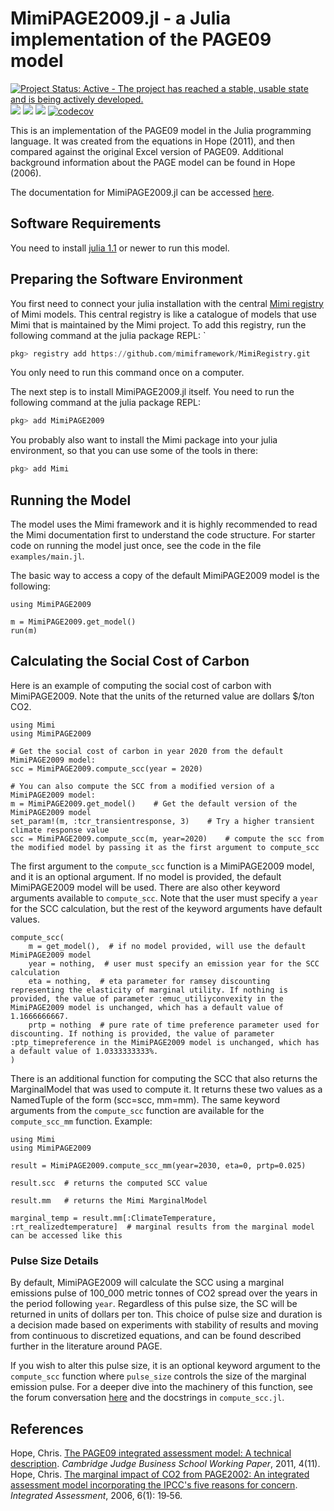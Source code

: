 # MimiPAGE2009.jl - a Julia implementation of the PAGE09 model

[![Project Status: Active - The project has reached a stable, usable state and is being actively developed.](http://www.repostatus.org/badges/latest/active.svg)](http://www.repostatus.org/#active)
[![](https://img.shields.io/badge/docs-stable-blue.svg)](http://anthofflab.berkeley.edu/MimiPAGE2009.jl/stable/)
[![](https://img.shields.io/badge/docs-latest-blue.svg)](http://anthofflab.berkeley.edu/MimiPAGE2009.jl/latest/)
![](https://github.com/anthofflab/MimiPAGE2009.jl/workflows/Run%20tests/badge.svg)
[![codecov](https://codecov.io/gh/anthofflab/MimiPAGE2009.jl/branch/master/graph/badge.svg)](https://codecov.io/gh/anthofflab/MimiPAGE2009.jl)

This is an implementation of the PAGE09 model in the Julia programming language. It was created from the equations in Hope (2011), and then compared against the original Excel version of PAGE09. Additional background information about the PAGE model can be found in Hope (2006).

The documentation for MimiPAGE2009.jl can be accessed [here](http://anthofflab.berkeley.edu/MimiPAGE2009.jl/stable/).

## Software Requirements
You need to install [julia 1.1](https://julialang.org) or newer to run this model.

## Preparing the Software Environment
You first need to connect your julia installation with the central
[Mimi registry](https://github.com/mimiframework/MimiRegistry) of Mimi models.
This central registry is like a catalogue of models that use Mimi that is
maintained by the Mimi project. To add this registry, run the following
command at the julia package REPL:
`
```julia
pkg> registry add https://github.com/mimiframework/MimiRegistry.git
```

You only need to run this command once on a computer.

The next step is to install MimiPAGE2009.jl itself. You need to run the
following command at the julia package REPL:

```julia
pkg> add MimiPAGE2009
```
You probably also want to install the Mimi package into your julia environment,
so that you can use some of the tools in there:

```julia
pkg> add Mimi
```

## Running the Model
The model uses the Mimi framework and it is highly recommended to read the Mimi documentation first to understand the code structure. For starter code on running the model just once, see the code in the file `examples/main.jl`.

The basic way to access a copy of the default MimiPAGE2009 model is the following:
```
using MimiPAGE2009

m = MimiPAGE2009.get_model()
run(m)
```

## Calculating the Social Cost of Carbon

Here is an example of computing the social cost of carbon with MimiPAGE2009. Note that the units of the returned value are dollars $/ton CO2.
```
using Mimi
using MimiPAGE2009

# Get the social cost of carbon in year 2020 from the default MimiPAGE2009 model:
scc = MimiPAGE2009.compute_scc(year = 2020)

# You can also compute the SCC from a modified version of a MimiPAGE2009 model:
m = MimiPAGE2009.get_model()    # Get the default version of the MimiPAGE2009 model
set_param!(m, :tcr_transientresponse, 3)    # Try a higher transient climate response value
scc = MimiPAGE2009.compute_scc(m, year=2020)    # compute the scc from the modified model by passing it as the first argument to compute_scc
```
The first argument to the `compute_scc` function is a MimiPAGE2009 model, and it is an optional argument. If no model is provided, the default MimiPAGE2009 model will be used. 
There are also other keyword arguments available to `compute_scc`. Note that the user must specify a `year` for the SCC calculation, but the rest of the keyword arguments have default values.
```
compute_scc(
    m = get_model(),  # if no model provided, will use the default MimiPAGE2009 model
    year = nothing,  # user must specify an emission year for the SCC calculation
    eta = nothing,  # eta parameter for ramsey discounting representing the elasticity of marginal utility. If nothing is provided, the value of parameter :emuc_utiliyconvexity in the MimiPAGE2009 model is unchanged, which has a default value of 1.1666666667.
    prtp = nothing  # pure rate of time preference parameter used for discounting. If nothing is provided, the value of parameter :ptp_timepreference in the MimiPAGE2009 model is unchanged, which has a default value of 1.0333333333%.
)
```
There is an additional function for computing the SCC that also returns the MarginalModel that was used to compute it. It returns these two values as a NamedTuple of the form (scc=scc, mm=mm). The same keyword arguments from the `compute_scc` function are available for the `compute_scc_mm` function. Example:
```
using Mimi
using MimiPAGE2009

result = MimiPAGE2009.compute_scc_mm(year=2030, eta=0, prtp=0.025)

result.scc  # returns the computed SCC value

result.mm   # returns the Mimi MarginalModel

marginal_temp = result.mm[:ClimateTemperature, :rt_realizedtemperature]  # marginal results from the marginal model can be accessed like this
```

### Pulse Size Details

By default, MimiPAGE2009 will calculate the SCC using a marginal emissions pulse of 100_000 metric tonnes of CO2 spread over the years in the period following `year`.  Regardless of this pulse size, the SC will be returned in units of dollars per ton.  This choice of pulse size and duration is a decision made based on experiments with stability of results and moving from continuous to discretized equations, and can be found described further in the literature around PAGE.

If you wish to alter this pulse size, it is an optional keyword argument to the  `compute_scc` function where `pulse_size` controls the size of the marginal emission pulse. For a deeper dive into the machinery of this function, see the forum conversation [here](https://forum.mimiframework.org/t/mimifund-emissions-pulse/153/9) and the docstrings in `compute_scc.jl`.

## References

Hope, Chris. [The PAGE09 integrated assessment model: A technical description](https://www.jbs.cam.ac.uk/fileadmin/user_upload/research/workingpapers/wp1104.pdf). *Cambridge Judge Business School Working Paper*, 2011, 4(11). 
Hope, Chris. [The marginal impact of CO2 from PAGE2002: An integrated assessment model incorporating the IPCC's five reasons for concern](http://78.47.223.121:8080/index.php/iaj/article/view/227). *Integrated Assessment*, 2006, 6(1): 19‐56.
